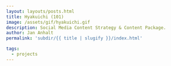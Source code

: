 ```yaml
---
layout: layouts/posts.html
title: Hyakuichi (101)
image: /assets/gif/hyakuichi.gif
description: Social Media Content Strategy & Content Package.
author: Jan Anhalt
permalink: 'subdir/{{ title | slugify }}/index.html'

tags:
  - projects
---
```


